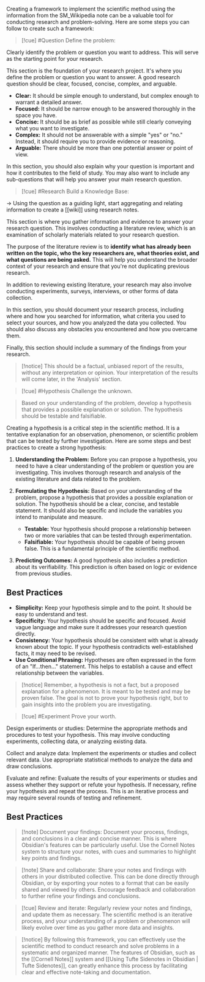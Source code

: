 Creating a framework to implement the scientific method using the information from the SM_Wikipedia note can be a valuable tool for conducting research and problem-solving. Here are some steps you can follow to create such a framework:

>[!cue] #Question Define the problem: 

Clearly identify the problem or question you want to address. This will serve as the starting point for your research.

This section is the foundation of your research project. It's where you define the problem or question you want to answer. A good research question should be clear, focused, concise, complex, and arguable.

- **Clear:** It should be simple enough to understand, but complex enough to warrant a detailed answer.
- **Focused:** It should be narrow enough to be answered thoroughly in the space you have.
- **Concise:** It should be as brief as possible while still clearly conveying what you want to investigate.
- **Complex:** It should not be answerable with a simple "yes" or "no." Instead, it should require you to provide evidence or reasoning.
- **Arguable:** There should be more than one potential answer or point of view.

In this section, you should also explain why your question is important and how it contributes to the field of study. You may also want to include any sub-questions that will help you answer your main research question.

>[!cue] #Research Build a Knowledge Base: 

-> Using the question as a guiding light, start aggregating and relating information to create a  [[wiki]] using research notes.

This section is where you gather information and evidence to answer your research question. This involves conducting a literature review, which is an examination of scholarly materials related to your research question.

The purpose of the literature review is to **identify what has already been written on the topic, who the key researchers are, what theories exist, and what questions are being asked.** This will help you understand the broader context of your research and ensure that you're not duplicating previous research.

In addition to reviewing existing literature, your research may also involve conducting experiments, surveys, interviews, or other forms of data collection.

In this section, you should document your research process, including where and how you searched for information, what criteria you used to select your sources, and how you analyzed the data you collected. You should also discuss any obstacles you encountered and how you overcame them.

Finally, this section should include a summary of the findings from your research. 

>[!notice]
This should be a factual, unbiased report of the results, without any interpretation or opinion. Your interpretation of the results will come later, in the 'Analysis' section.


>[!cue] #Hypothesis Challenge the unknown.

>Based on your understanding of the problem, develop a hypothesis that provides a possible explanation or solution. The hypothesis should be testable and falsifiable.

Creating a hypothesis is a critical step in the scientific method. It is a tentative explanation for an observation, phenomenon, or scientific problem that can be tested by further investigation. Here are some steps and best practices to create a strong hypothesis:

1. **Understanding the Problem:** Before you can propose a hypothesis, you need to have a clear understanding of the problem or question you are investigating. This involves thorough research and analysis of the existing literature and data related to the problem.
    
2. **Formulating the Hypothesis:** Based on your understanding of the problem, propose a hypothesis that provides a possible explanation or solution. The hypothesis should be a clear, concise, and testable statement. It should also be specific and include the variables you intend to manipulate and measure.
    
    - **Testable:** Your hypothesis should propose a relationship between two or more variables that can be tested through experimentation.
    - **Falsifiable:** Your hypothesis should be capable of being proven false. This is a fundamental principle of the scientific method.
3. **Predicting Outcomes:** A good hypothesis also includes a prediction about its verifiability. This prediction is often based on logic or evidence from previous studies.
    

## Best Practices

- **Simplicity:** Keep your hypothesis simple and to the point. It should be easy to understand and test.
- **Specificity:** Your hypothesis should be specific and focused. Avoid vague language and make sure it addresses your research question directly.
- **Consistency:** Your hypothesis should be consistent with what is already known about the topic. If your hypothesis contradicts well-established facts, it may need to be revised.
- **Use Conditional Phrasing:** Hypotheses are often expressed in the form of an "If...then..." statement. This helps to establish a cause and effect relationship between the variables.

>[!notice]
>Remember, a hypothesis is not a fact, but a proposed explanation for a phenomenon. It is meant to be tested and may be proven false. The goal is not to prove your hypothesis right, but to gain insights into the problem you are investigating.

>[!cue] #Experiment Prove your worth.

Design experiments or studies: Determine the appropriate methods and procedures to test your hypothesis. This may involve conducting experiments, collecting data, or analyzing existing data.

Collect and analyze data: Implement the experiments or studies and collect relevant data. Use appropriate statistical methods to analyze the data and draw conclusions.

Evaluate and refine: Evaluate the results of your experiments or studies and assess whether they support or refute your hypothesis. If necessary, refine your hypothesis and repeat the process. This is an iterative process and may require several rounds of testing and refinement.

## Best Practices


>[!note] Document your findings: 
>Document your process, findings, and conclusions in a clear and concise manner. This is where Obsidian's features can be particularly useful. Use the Cornell Notes system to structure your notes, with cues and summaries to highlight key points and findings.

>[!note] Share and collaborate: 
>Share your notes and findings with others in your distributed collective. This can be done directly through Obsidian, or by exporting your notes to a format that can be easily shared and viewed by others. Encourage feedback and collaboration to further refine your findings and conclusions.

>[!cue] Review and iterate: 
>Regularly review your notes and findings, and update them as necessary. The scientific method is an iterative process, and your understanding of a problem or phenomenon will likely evolve over time as you gather more data and insights.


>[!notice] 
>By following this framework, you can effectively use the scientific method to conduct research and solve problems in a systematic and organized manner. The features of Obsidian, such as the [[Cornell Notes]] system and [[Using Tufte Sidenotes in Obsidian | Tufte Sidenotes]], can greatly enhance this process by facilitating clear and effective note-taking and documentation.

